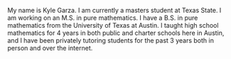 My name is Kyle Garza. I am currently a masters student at Texas State. I am working on an M.S. in pure mathematics. 
I have a B.S. in pure mathematics from the University of Texas at Austin. I taught high school mathematics for 4 years 
in both public and charter schools here in Austin, and I have been privately tutoring students for the past 3 years both 
in person and over the internet.
